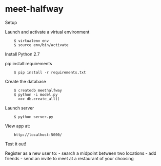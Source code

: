 # meet-halfway

Setup

   Launch and activate a virtual environment

        $ virtualenv env
        $ source env/bin/activate

   Install Python 2.7

   pip install requirements
        
        $ pip install -r requirements.txt

   Create the database

        $ createdb meethalfway
        $ python -i model.py
          >>> db.create_all()

   Launch server

        $ python server.py

   View app at:
    
        http://localhost:5000/

Test it out!

   Register as a new user to:
        - search a midpoint between two locations 
        - add friends
        - send an invite to meet at a restaurant of your choosing
